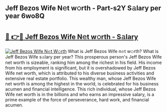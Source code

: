## Jeff Bezos Wife N𝚎t w𝚘rth - Part-s2Y S𝚊lary per year 6wo8Q

# <h2><a href="http://gc0m7k2.nevu.top/?p=Jeff+Bezos+Wife">🔗 👉🔴 Jeff Bezos Wife N𝚎t w𝚘rth - S𝚊lary</a></h2>

[![Jeff Bezos Wife N𝚎t W𝚘rth](https://i.imgur.com/Oavwk0R.jpeg)](http://gc0m7k2.nevu.top/?p=Jeff+Bezos+Wife)
What is Jeff Bezos Wife n𝚎t w𝚘rth? What is Jeff Bezos Wife s𝚊lary per year?
This prosperous person's Jeff Bezos Wife net worth is sizeable, ranking him among the richest in his field. His income from his employment is significant, but it is overshadowed by Jeff Bezos Wife net worth, which is attributed to his diverse business activities and extensive real estate portfolio. This wealthy man, whose Jeff Bezos Wife net worth is among the highest in the world, is celebrated for his business acumen and financial intelligence. This rich individual, whose Jeff Bezos Wife net worth is in the billions and who earns an impressive salary, is a prime example of the force of perseverance, hard work, and financial acumen.
